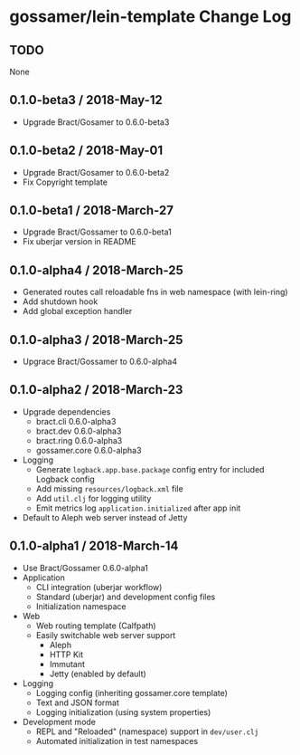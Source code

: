 # gossamer/lein-template Change Log

## TODO

None


## 0.1.0-beta3 / 2018-May-12

- Upgrade Bract/Gosamer to 0.6.0-beta3


## 0.1.0-beta2 / 2018-May-01

- Upgrade Bract/Gosamer to 0.6.0-beta2
- Fix Copyright template


## 0.1.0-beta1 / 2018-March-27

- Upgrade Bract/Gossamer to 0.6.0-beta1
- Fix uberjar version in README


## 0.1.0-alpha4 / 2018-March-25

- Generated routes call reloadable fns in web namespace (with lein-ring)
- Add shutdown hook
- Add global exception handler


## 0.1.0-alpha3 / 2018-March-25

- Upgrace Bract/Gossamer to 0.6.0-alpha4


## 0.1.0-alpha2 / 2018-March-23

- Upgrade dependencies
  - bract.cli  0.6.0-alpha3
  - bract.dev  0.6.0-alpha3
  - bract.ring 0.6.0-alpha3
  - gossamer.core 0.6.0-alpha3
- Logging
  - Generate `logback.app.base.package` config entry for included Logback config
  - Add missing `resources/logback.xml` file
  - Add `util.clj` for logging utility
  - Emit metrics log `application.initialized` after app init
- Default to Aleph web server instead of Jetty


## 0.1.0-alpha1 / 2018-March-14

- Use Bract/Gossamer 0.6.0-alpha1
- Application
  - CLI integration (uberjar workflow)
  - Standard (uberjar) and development config files
  - Initialization namespace
- Web
  - Web routing template (Calfpath)
  - Easily switchable web server support
    - Aleph
    - HTTP Kit
    - Immutant
    - Jetty (enabled by default)
- Logging
  - Logging config (inheriting gossamer.core template)
  - Text and JSON format
  - Logging initialization (using system properties)
- Development mode
  - REPL and "Reloaded" (namespace) support in `dev/user.clj`
  - Automated initialization in test namespaces
